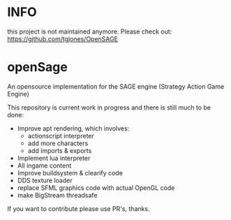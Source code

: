 # INFO
this project is not maintained anymore. Please check out:
https://github.com/tgjones/OpenSAGE

# openSage
An opensource implementation for the SAGE engine (Strategy Action Game Engine)

This repository is current work in progress and there is still much to be done: 
- Improve apt rendering, which involves:
	- actionscript interpreter
	- add more characters
	- add imports & exports
- Implement lua interpreter
- All ingame content
- Improve buildsystem & clearify code
- DDS texture loader
- replace SFML graphics code with actual OpenGL code
- make BigStream threadsafe

If you want to contribute please use PR's, thanks.
